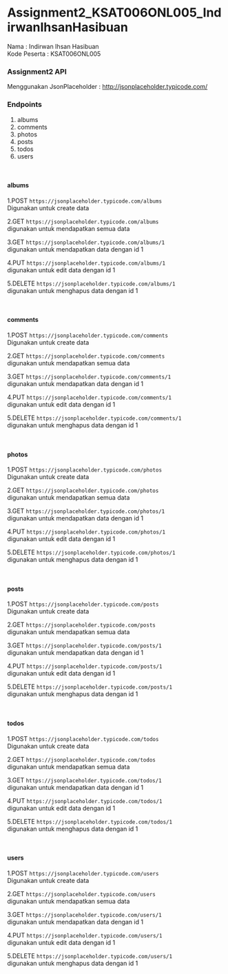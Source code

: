# Assignment2_KSAT006ONL005_IndirwanIhsanHasibuan

Nama : Indirwan Ihsan Hasibuan<br>
Kode Peserta : KSAT006ONL005

### Assignment2 API 

Menggunakan JsonPlaceholder : http://jsonplaceholder.typicode.com/

### Endpoints
1. albums
2. comments
3. photos
4. posts
5. todos
6. users

<br>

#### albums

1.POST `https://jsonplaceholder.typicode.com/albums` <br>
Digunakan untuk create data <br>

2.GET `https://jsonplaceholder.typicode.com/albums` <br>
digunakan untuk mendapatkan semua data  <br>

3.GET `https://jsonplaceholder.typicode.com/albums/1` <br>
digunakan untuk mendapatkan data dengan id 1 <br>

4.PUT `https://jsonplaceholder.typicode.com/albums/1` <br>
digunakan untuk edit data dengan id 1<br>

5.DELETE `https://jsonplaceholder.typicode.com/albums/1` <br>
digunakan untuk menghapus data dengan id 1<br>

<br>

#### comments

1.POST `https://jsonplaceholder.typicode.com/comments` <br>
Digunakan untuk create data <br>

2.GET `https://jsonplaceholder.typicode.com/comments` <br>
digunakan untuk mendapatkan semua data  <br>

3.GET `https://jsonplaceholder.typicode.com/comments/1` <br>
digunakan untuk mendapatkan data dengan id 1 <br>

4.PUT `https://jsonplaceholder.typicode.com/comments/1` <br>
digunakan untuk edit data dengan id 1<br>

5.DELETE `https://jsonplaceholder.typicode.com/comments/1` <br>
digunakan untuk menghapus data dengan id 1<br>

<br>

#### photos

1.POST `https://jsonplaceholder.typicode.com/photos` <br>
Digunakan untuk create data <br>

2.GET `https://jsonplaceholder.typicode.com/photos` <br>
digunakan untuk mendapatkan semua data  <br>

3.GET `https://jsonplaceholder.typicode.com/photos/1` <br>
digunakan untuk mendapatkan data dengan id 1 <br>

4.PUT `https://jsonplaceholder.typicode.com/photos/1` <br>
digunakan untuk edit data dengan id 1<br>

5.DELETE `https://jsonplaceholder.typicode.com/photos/1` <br>
digunakan untuk menghapus data dengan id 1<br>

<br>

#### posts

1.POST `https://jsonplaceholder.typicode.com/posts` <br>
Digunakan untuk create data <br>

2.GET `https://jsonplaceholder.typicode.com/posts` <br>
digunakan untuk mendapatkan semua data  <br>

3.GET `https://jsonplaceholder.typicode.com/posts/1` <br>
digunakan untuk mendapatkan data dengan id 1 <br>

4.PUT `https://jsonplaceholder.typicode.com/posts/1` <br>
digunakan untuk edit data dengan id 1<br>

5.DELETE `https://jsonplaceholder.typicode.com/posts/1` <br>
digunakan untuk menghapus data dengan id 1<br>

<br>

#### todos

1.POST `https://jsonplaceholder.typicode.com/todos` <br>
Digunakan untuk create data <br>

2.GET `https://jsonplaceholder.typicode.com/todos` <br>
digunakan untuk mendapatkan semua data  <br>

3.GET `https://jsonplaceholder.typicode.com/todos/1` <br>
digunakan untuk mendapatkan data dengan id 1 <br>

4.PUT `https://jsonplaceholder.typicode.com/todos/1` <br>
digunakan untuk edit data dengan id 1<br>

5.DELETE `https://jsonplaceholder.typicode.com/todos/1` <br>
digunakan untuk menghapus data dengan id 1<br>

<br>

#### users

1.POST `https://jsonplaceholder.typicode.com/users` <br>
Digunakan untuk create data <br>

2.GET `https://jsonplaceholder.typicode.com/users` <br>
digunakan untuk mendapatkan semua data  <br>

3.GET `https://jsonplaceholder.typicode.com/users/1` <br>
digunakan untuk mendapatkan data dengan id 1 <br>

4.PUT `https://jsonplaceholder.typicode.com/users/1` <br>
digunakan untuk edit data dengan id 1<br>

5.DELETE `https://jsonplaceholder.typicode.com/users/1` <br>
digunakan untuk menghapus data dengan id 1<br>
